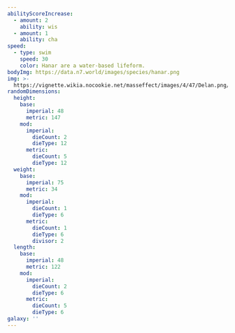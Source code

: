 ```yaml
---
abilityScoreIncrease:
  - amount: 2
    ability: wis
  - amount: 1
    ability: cha
speed:
  - type: swim
    speed: 30
    color: Hanar are a water-based lifeform.
bodyImg: https://data.n7.world/images/species/hanar.png
img: >-
  https://vignette.wikia.nocookie.net/masseffect/images/4/47/Delan.png/revision/latest/scale-to-width-down/640?cb=20090121013825
randomDimensions:
  height:
    base:
      imperial: 48
      metric: 147
    mod:
      imperial:
        dieCount: 2
        dieType: 12
      metric:
        dieCount: 5
        dieType: 12
  weight:
    base:
      imperial: 75
      metric: 34
    mod:
      imperial:
        dieCount: 1
        dieType: 6
      metric:
        dieCount: 1
        dieType: 6
        divisor: 2
  length:
    base:
      imperial: 48
      metric: 122
    mod:
      imperial:
        dieCount: 2
        dieType: 6
      metric:
        dieCount: 5
        dieType: 6
galaxy: ''
---
```

